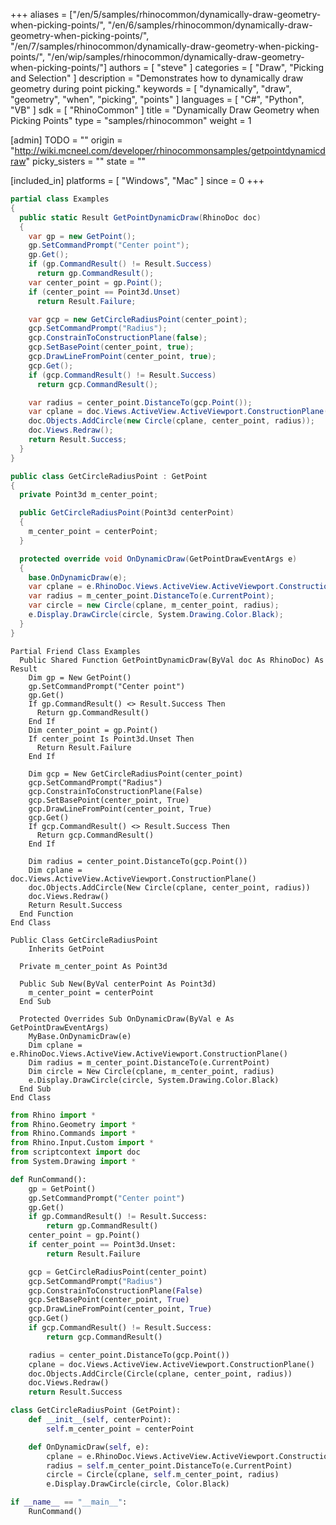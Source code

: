 +++
aliases = ["/en/5/samples/rhinocommon/dynamically-draw-geometry-when-picking-points/", "/en/6/samples/rhinocommon/dynamically-draw-geometry-when-picking-points/", "/en/7/samples/rhinocommon/dynamically-draw-geometry-when-picking-points/", "/en/wip/samples/rhinocommon/dynamically-draw-geometry-when-picking-points/"]
authors = [ "steve" ]
categories = [ "Draw", "Picking and Selection" ]
description = "Demonstrates how to dynamically draw geometry during point picking."
keywords = [ "dynamically", "draw", "geometry", "when", "picking", "points" ]
languages = [ "C#", "Python", "VB" ]
sdk = [ "RhinoCommon" ]
title = "Dynamically Draw Geometry when Picking Points"
type = "samples/rhinocommon"
weight = 1

[admin]
TODO = ""
origin = "http://wiki.mcneel.com/developer/rhinocommonsamples/getpointdynamicdraw"
picky_sisters = ""
state = ""

[included_in]
platforms = [ "Windows", "Mac" ]
since = 0
+++

<div class="codetab-content" id="cs">

```cs
partial class Examples
{
  public static Result GetPointDynamicDraw(RhinoDoc doc)
  {
    var gp = new GetPoint();
    gp.SetCommandPrompt("Center point");
    gp.Get();
    if (gp.CommandResult() != Result.Success)
      return gp.CommandResult();
    var center_point = gp.Point();
    if (center_point == Point3d.Unset)
      return Result.Failure;

    var gcp = new GetCircleRadiusPoint(center_point);
    gcp.SetCommandPrompt("Radius");
    gcp.ConstrainToConstructionPlane(false);
    gcp.SetBasePoint(center_point, true);
    gcp.DrawLineFromPoint(center_point, true);
    gcp.Get();
    if (gcp.CommandResult() != Result.Success)
      return gcp.CommandResult();

    var radius = center_point.DistanceTo(gcp.Point());
    var cplane = doc.Views.ActiveView.ActiveViewport.ConstructionPlane();
    doc.Objects.AddCircle(new Circle(cplane, center_point, radius));
    doc.Views.Redraw();
    return Result.Success;
  }
}

public class GetCircleRadiusPoint : GetPoint
{
  private Point3d m_center_point;

  public GetCircleRadiusPoint(Point3d centerPoint)
  {
    m_center_point = centerPoint;
  }

  protected override void OnDynamicDraw(GetPointDrawEventArgs e)
  {
    base.OnDynamicDraw(e);
    var cplane = e.RhinoDoc.Views.ActiveView.ActiveViewport.ConstructionPlane();
    var radius = m_center_point.DistanceTo(e.CurrentPoint);
    var circle = new Circle(cplane, m_center_point, radius);
    e.Display.DrawCircle(circle, System.Drawing.Color.Black);
  }
}
```

</div>


<div class="codetab-content" id="vb">

```vbnet
Partial Friend Class Examples
  Public Shared Function GetPointDynamicDraw(ByVal doc As RhinoDoc) As Result
	Dim gp = New GetPoint()
	gp.SetCommandPrompt("Center point")
	gp.Get()
	If gp.CommandResult() <> Result.Success Then
	  Return gp.CommandResult()
	End If
	Dim center_point = gp.Point()
	If center_point Is Point3d.Unset Then
	  Return Result.Failure
	End If

	Dim gcp = New GetCircleRadiusPoint(center_point)
	gcp.SetCommandPrompt("Radius")
	gcp.ConstrainToConstructionPlane(False)
	gcp.SetBasePoint(center_point, True)
	gcp.DrawLineFromPoint(center_point, True)
	gcp.Get()
	If gcp.CommandResult() <> Result.Success Then
	  Return gcp.CommandResult()
	End If

	Dim radius = center_point.DistanceTo(gcp.Point())
	Dim cplane = doc.Views.ActiveView.ActiveViewport.ConstructionPlane()
	doc.Objects.AddCircle(New Circle(cplane, center_point, radius))
	doc.Views.Redraw()
	Return Result.Success
  End Function
End Class

Public Class GetCircleRadiusPoint
	Inherits GetPoint

  Private m_center_point As Point3d

  Public Sub New(ByVal centerPoint As Point3d)
	m_center_point = centerPoint
  End Sub

  Protected Overrides Sub OnDynamicDraw(ByVal e As GetPointDrawEventArgs)
	MyBase.OnDynamicDraw(e)
	Dim cplane = e.RhinoDoc.Views.ActiveView.ActiveViewport.ConstructionPlane()
	Dim radius = m_center_point.DistanceTo(e.CurrentPoint)
	Dim circle = New Circle(cplane, m_center_point, radius)
	e.Display.DrawCircle(circle, System.Drawing.Color.Black)
  End Sub
End Class
```

</div>


<div class="codetab-content" id="py">

```python
from Rhino import *
from Rhino.Geometry import *
from Rhino.Commands import *
from Rhino.Input.Custom import *
from scriptcontext import doc
from System.Drawing import *

def RunCommand():
    gp = GetPoint()
    gp.SetCommandPrompt("Center point")
    gp.Get()
    if gp.CommandResult() != Result.Success:
        return gp.CommandResult()
    center_point = gp.Point()
    if center_point == Point3d.Unset:
        return Result.Failure

    gcp = GetCircleRadiusPoint(center_point)
    gcp.SetCommandPrompt("Radius")
    gcp.ConstrainToConstructionPlane(False)
    gcp.SetBasePoint(center_point, True)
    gcp.DrawLineFromPoint(center_point, True)
    gcp.Get()
    if gcp.CommandResult() != Result.Success:
        return gcp.CommandResult()

    radius = center_point.DistanceTo(gcp.Point())
    cplane = doc.Views.ActiveView.ActiveViewport.ConstructionPlane()
    doc.Objects.AddCircle(Circle(cplane, center_point, radius))
    doc.Views.Redraw()
    return Result.Success

class GetCircleRadiusPoint (GetPoint):
    def __init__(self, centerPoint):
        self.m_center_point = centerPoint

    def OnDynamicDraw(self, e):
        cplane = e.RhinoDoc.Views.ActiveView.ActiveViewport.ConstructionPlane()
        radius = self.m_center_point.DistanceTo(e.CurrentPoint)
        circle = Circle(cplane, self.m_center_point, radius)
        e.Display.DrawCircle(circle, Color.Black)

if __name__ == "__main__":
    RunCommand()
```

</div>
